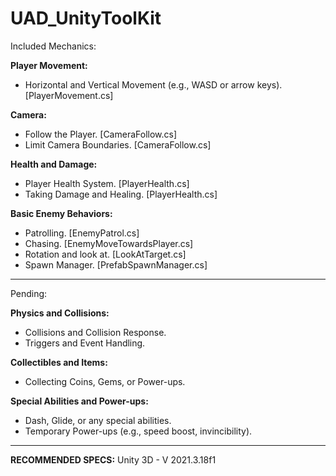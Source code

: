 # UAD_UnityToolKit

Included Mechanics:

**Player Movement:**
- Horizontal and Vertical Movement (e.g., WASD or arrow keys).[PlayerMovement.cs]

**Camera:**
- Follow the Player. [CameraFollow.cs]
- Limit Camera Boundaries. [CameraFollow.cs]

**Health and Damage:**
- Player Health System. [PlayerHealth.cs]
- Taking Damage and Healing. [PlayerHealth.cs]

**Basic Enemy Behaviors:**
- Patrolling. [EnemyPatrol.cs]
- Chasing. [EnemyMoveTowardsPlayer.cs]
- Rotation and look at. [LookAtTarget.cs]
- Spawn Manager. [PrefabSpawnManager.cs]

----------------------------------------------------------------
Pending: 

**Physics and Collisions:**
- Collisions and Collision Response.
- Triggers and Event Handling.

**Collectibles and Items:**
- Collecting Coins, Gems, or Power-ups.

**Special Abilities and Power-ups:**
- Dash, Glide, or any special abilities.
- Temporary Power-ups (e.g., speed boost, invincibility).


----------------------------------------------------------------


**RECOMMENDED SPECS:**
Unity 3D - V 2021.3.18f1
